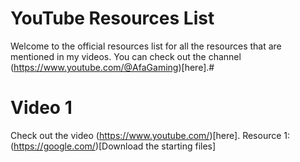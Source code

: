 # YouTube Resources List
Welcome to the official resources list for all the resources that are mentioned in my videos. You can check out the channel (https://www.youtube.com/@AfaGaming)[here].#

# Video 1
Check out the video (https://www.youtube.com/)[here].
Resource 1: (https://google.com/)[Download the starting files]
